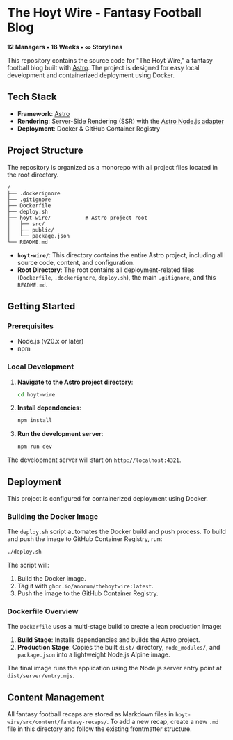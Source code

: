 # The Hoyt Wire - Fantasy Football Blog

**12 Managers • 18 Weeks • ∞ Storylines**

This repository contains the source code for "The Hoyt Wire," a fantasy football blog built with [Astro](https://astro.build/). The project is designed for easy local development and containerized deployment using Docker.

## Tech Stack

- **Framework**: [Astro](https://astro.build/)
- **Rendering**: Server-Side Rendering (SSR) with the [Astro Node.js adapter](https://docs.astro.build/en/guides/integrations-guide/node/)
- **Deployment**: Docker & GitHub Container Registry

## Project Structure

The repository is organized as a monorepo with all project files located in the root directory.

```
/
├── .dockerignore
├── .gitignore
├── Dockerfile
├── deploy.sh
├── hoyt-wire/           # Astro project root
│   ├── src/
│   ├── public/
│   └── package.json
└── README.md
```

- **`hoyt-wire/`**: This directory contains the entire Astro project, including all source code, content, and configuration.
- **Root Directory**: The root contains all deployment-related files (`Dockerfile`, `.dockerignore`, `deploy.sh`), the main `.gitignore`, and this `README.md`.

## Getting Started

### Prerequisites

- Node.js (v20.x or later)
- npm

### Local Development

1.  **Navigate to the Astro project directory**:
    ```bash
    cd hoyt-wire
    ```

2.  **Install dependencies**:
    ```bash
    npm install
    ```

3.  **Run the development server**:
    ```bash
    npm run dev
    ```

The development server will start on `http://localhost:4321`.

## Deployment

This project is configured for containerized deployment using Docker.

### Building the Docker Image

The `deploy.sh` script automates the Docker build and push process. To build and push the image to GitHub Container Registry, run:

```bash
./deploy.sh
```

The script will:
1.  Build the Docker image.
2.  Tag it with `ghcr.io/anorum/thehoytwire:latest`.
3.  Push the image to the GitHub Container Registry.

### Dockerfile Overview

The `Dockerfile` uses a multi-stage build to create a lean production image:
1.  **Build Stage**: Installs dependencies and builds the Astro project.
2.  **Production Stage**: Copies the built `dist/` directory, `node_modules/`, and `package.json` into a lightweight Node.js Alpine image.

The final image runs the application using the Node.js server entry point at `dist/server/entry.mjs`.

## Content Management

All fantasy football recaps are stored as Markdown files in `hoyt-wire/src/content/fantasy-recaps/`. To add a new recap, create a new `.md` file in this directory and follow the existing frontmatter structure.
